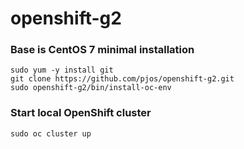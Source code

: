 # openshift-g2
### Base is CentOS 7 minimal installation  
```shell:
sudo yum -y install git
git clone https://github.com/pjos/openshift-g2.git
sudo openshift-g2/bin/install-oc-env
```

### Start local OpenShift cluster

`sudo oc cluster up`
